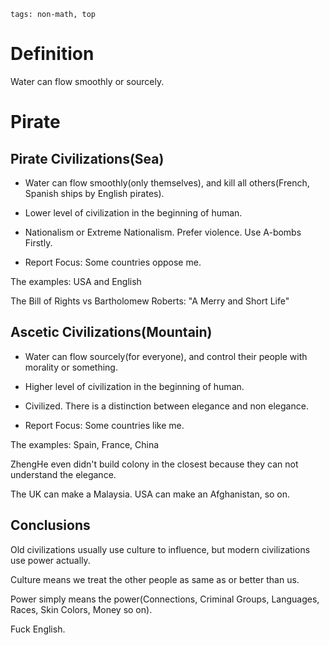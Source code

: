 ```
tags: non-math, top
```
# Definition

Water can flow smoothly or sourcely.

# Pirate

## Pirate Civilizations(Sea)

- Water can flow smoothly(only themselves), and kill all others(French, Spanish ships by English pirates).

- Lower level of civilization in the beginning of human.

- Nationalism or Extreme Nationalism. Prefer violence. Use A-bombs Firstly. 

- Report Focus: Some countries oppose me. 

The examples: USA and English

The Bill of Rights vs Bartholomew Roberts: "A Merry and Short Life"

## Ascetic Civilizations(Mountain)

- Water can flow sourcely(for everyone), and control their people with morality or something.

- Higher level of civilization in the beginning of human.

- Civilized. There is a distinction between elegance and non elegance.

- Report Focus: Some countries like me.

The examples: Spain, France, China

ZhengHe even didn't build colony in the closest because they can not understand the elegance.

The UK can make a Malaysia. USA can make an Afghanistan, so on.

## Conclusions

Old civilizations usually use culture to influence, but modern civilizations use power actually.

Culture means we treat the other people as same as or better than us.

Power simply means the power(Connections, Criminal Groups, Languages, Races, Skin Colors, Money so on).

Fuck English.

<!--
La démocratie en Allemagne / France est meilleure pour la Chine. Espagnol, français, allemand
-->